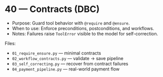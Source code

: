 # 40 — Contracts (DBC)

- Purpose: Guard tool behavior with `@require` and `@ensure`.
- When to use: Enforce preconditions, postconditions, and workflows.
- Notes: Failures raise `ToolError` visible to the model for self-correction.

Files:
- `01_require_ensure.py` — minimal contracts
- `02_workflow_contracts.py` — validate → save pipeline
- `03_self_correcting.py` — recover from contract failures
- `04_payment_pipeline.py` — real-world payment flow

